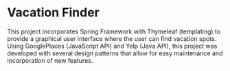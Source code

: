 Vacation Finder
===============

This project incorporates Spring Framework with Thymeleaf (templating) to provide a graphical user interface where the user can find vacation spots. Using GooglePlaces (JavaScript API) and Yelp (Java API), this project was developed with several design patterns that allow for easy maintenance and incorporation of new features.
